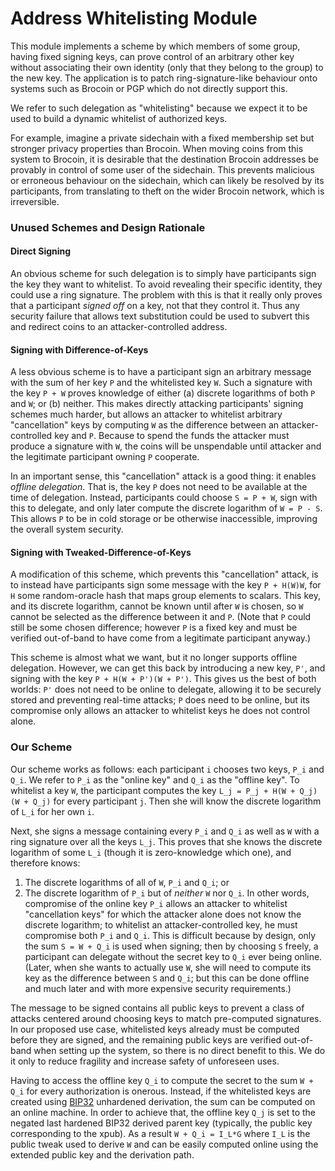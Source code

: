 Address Whitelisting Module
===========================

This module implements a scheme by which members of some group, having fixed
signing keys, can prove control of an arbitrary other key without associating
their own identity (only that they belong to the group) to the new key. The
application is to patch ring-signature-like behaviour onto systems such as
Brocoin or PGP which do not directly support this.

We refer to such delegation as "whitelisting" because we expect it to be used
to build a dynamic whitelist of authorized keys.

For example, imagine a private sidechain with a fixed membership set but
stronger privacy properties than Brocoin. When moving coins from this system
to Brocoin, it is desirable that the destination Brocoin addresses be provably
in control of some user of the sidechain. This prevents malicious or erroneous
behaviour on the sidechain, which can likely be resolved by its participants,
from translating to theft on the wider Brocoin network, which is irreversible.

### Unused Schemes and Design Rationale

#### Direct Signing

An obvious scheme for such delegation is to simply have participants sign the
key they want to whitelist. To avoid revealing their specific identity, they
could use a ring signature. The problem with this is that it really only proves
that a participant *signed off* on a key, not that they control it. Thus any
security failure that allows text substitution could be used to subvert this
and redirect coins to an attacker-controlled address.

#### Signing with Difference-of-Keys

A less obvious scheme is to have a participant sign an arbitrary message with
the sum of her key `P` and the whitelisted key `W`. Such a signature with the key
`P + W` proves knowledge of either (a) discrete logarithms of both `P` and `W`;
or (b) neither. This makes directly attacking participants' signing schemes much
harder, but allows an attacker to whitelist arbitrary "cancellation" keys by
computing `W` as the difference between an attacker-controlled key and `P`.
Because to spend the funds the attacker must produce a signature with `W`, the
coins will be unspendable until attacker and the legitimate participant owning
`P` cooperate.

In an important sense, this "cancellation" attack is a good thing: it enables
*offline delegation*. That is, the key `P` does not need to be available at the
time of delegation. Instead, participants could choose `S = P + W`, sign with
this to delegate, and only later compute the discrete logarithm of `W = P - S`.
This allows `P` to be in cold storage or be otherwise inaccessible, improving
the overall system security.

#### Signing with Tweaked-Difference-of-Keys

A modification of this scheme, which prevents this "cancellation" attack, is to
instead have participants sign some message with the key `P + H(W)W`, for `H`
some random-oracle hash that maps group elements to scalars. This key, and its
discrete logarithm, cannot be known until after `W` is chosen, so `W` cannot
be selected as the difference between it and `P`. (Note that `P` could still
be some chosen difference; however `P` is a fixed key and must be verified
out-of-band to have come from a legitimate participant anyway.)

This scheme is almost what we want, but it no longer supports offline
delegation. However, we can get this back by introducing a new key, `P'`,
and signing with the key `P + H(W + P')(W + P')`. This gives us the best
of both worlds: `P'` does not need to be online to delegate, allowing it
to be securely stored and preventing real-time attacks; `P` does need to
be online, but its compromise only allows an attacker to whitelist keys he does
not control alone.

### Our Scheme

Our scheme works as follows: each participant `i` chooses two keys, `P_i` and `Q_i`.
We refer to `P_i` as the "online key" and `Q_i` as the "offline key". To whitelist
a key `W`, the participant computes the key `L_j = P_j + H(W + Q_j)(W + Q_j)` for
every participant `j`. Then she will know the discrete logarithm of `L_i` for her
own `i`.

Next, she signs a message containing every `P_i` and `Q_i` as well as `W` with
a ring signature over all the keys `L_j`. This proves that she knows the discrete
logarithm of some `L_i` (though it is zero-knowledge which one), and therefore
knows:
1. The discrete logarithms of all of `W`, `P_i` and `Q_i`; or
2. The discrete logarithm of `P_i` but of *neither* `W` nor `Q_i`.
In other words, compromise of the online key `P_i` allows an attacker to whitelist
"cancellation keys" for which the attacker alone does not know the discrete logarithm;
to whitelist an attacker-controlled key, he must compromise both `P_i` and `Q_i`. This is difficult
because by design, only the sum `S = W + Q_i` is used when signing; then by choosing
`S` freely, a participant can delegate without the secret key to `Q_i` ever being online.
(Later, when she wants to actually use `W`, she will need to compute its key as the
difference between `S` and `Q_i`; but this can be done offline and much later
and with more expensive security requirements.)

The message to be signed contains all public keys to prevent a class of attacks
centered around choosing keys to match pre-computed signatures. In our proposed
use case, whitelisted keys already must be computed before they are signed, and
the remaining public keys are verified out-of-band when setting up the system,
so there is no direct benefit to this. We do it only to reduce fragility and
increase safety of unforeseen uses.

Having to access the offline key `Q_i` to compute the secret to the sum `W +
Q_i` for every authorization is onerous.  Instead, if the whitelisted keys are
created using
[BIP32](https://github.com/brocoin/bips/blob/master/bip-0032.mediawiki)
unhardened derivation, the sum can be computed on an online machine. In order
to achieve that, the offline key `Q_j` is set to the negated last hardened
BIP32 derived parent key (typically, the public key corresponding to the xpub).
As a result `W + Q_i = I_L*G` where `I_L` is the public tweak used
to derive `W` and can be easily computed online using the extended public key
and the derivation path.
